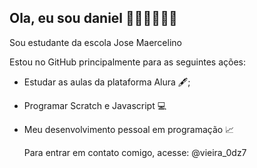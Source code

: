 ## Ola, eu sou daniel 🐱‍👤🐱‍👤🐱‍👤
Sou estudante da escola Jose Maercelino

Estou no GitHub principalmente para as seguintes ações:
- Estudar as aulas da plataforma Alura 🖋️;
- Programar Scratch e Javascript 💻
- Meu desenvolvimento pessoal em programação 📈

  Para entrar em contato comigo, acesse:
  @vieira_0dz7
  
